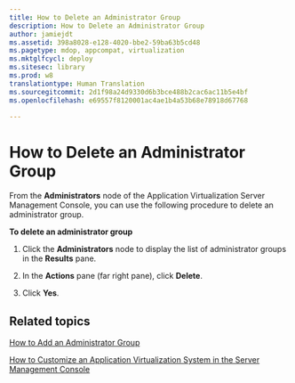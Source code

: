 ```yaml
---
title: How to Delete an Administrator Group
description: How to Delete an Administrator Group
author: jamiejdt
ms.assetid: 398a8028-e128-4020-bbe2-59ba63b5cd48
ms.pagetype: mdop, appcompat, virtualization
ms.mktglfcycl: deploy
ms.sitesec: library
ms.prod: w8
translationtype: Human Translation
ms.sourcegitcommit: 2d1f98a24d9330d6b3bce488b2cac6ac11b5e4bf
ms.openlocfilehash: e69557f8120001ac4ae1b4a53b68e78918d67768

---
```



# How to Delete an Administrator Group


From the **Administrators** node of the Application Virtualization Server Management Console, you can use the following procedure to delete an administrator group.

**To delete an administrator group**

1.  Click the **Administrators** node to display the list of administrator groups in the **Results** pane.

2.  In the **Actions** pane (far right pane), click **Delete**.

3.  Click **Yes**.

## Related topics


[How to Add an Administrator Group](how-to-add-an-administrator-group.md)

[How to Customize an Application Virtualization System in the Server Management Console](how-to-customize-an-application-virtualization-system-in-the-server-management-console.md)

 

 








<!--HONumber=Jun16_HO4-->


